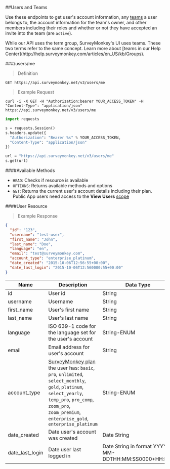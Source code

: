 ##Users and Teams

Use these endpoints to get user's account information, any [teams](http://help.surveymonkey.com/articles/en_US/kb/Groups) a user belongs to, the account information for the team's owner, and other members including their roles and whether or not they have accepted an invite into the team (are `active`). 

<aside class="notice">While our API uses the term group, SurveyMonkey's UI uses teams. These two terms refer to the same concept. Learn more about [teams in our Help Center](http://help.surveymonkey.com/articles/en_US/kb/Groups).</aside>

###/users/me

>Definition

```
GET https://api.surveymonkey.net/v3/users/me
```

>Example Request

```shell
curl -i -X GET -H "Authorization:bearer YOUR_ACCESS_TOKEN" -H "Content-Type": "application/json" https://api.surveymonkey.net/v3/users/me
```

```python
import requests

s = requests.Session()
s.headers.update({
  "Authorization": "Bearer %s" % YOUR_ACCESS_TOKEN,
  "Content-Type": "application/json"
})

url = "https://api.surveymonkey.net/v3/users/me" 
s.get(url)
```

####Available Methods

 * `HEAD`: Checks if resource is available
 * `OPTIONS`: Returns available methods and options
 * `GET`: Returns the current user's account details including their plan. Public App users need access to the **View Users** [scope](#scopes)

####User Resource

>Example Response

```json
{
  "id": "123",
  "username": "test-user",
  "first_name": "John",
  "last_name": "Doe",
  "language": "en",
  "email": "test@surveymonkey.com",
  "account_type": "enterprise_platinum",
  "date_created": "2015-10-06T12:56:55+00:00",
  "date_last_login": "2015-10-06T12:560000:55+00:00"
}
```

Name | Description | Data Type
------ | ------- | -------
id | User id | String
username | Username | String
first_name | User's first name | String
last_name | User's last name | String
language | ISO 639-1 code for the language set for the user's account | String-ENUM
email | Email address for user's account | String
account_type | [SurveyMonkey plan](https://www.surveymonkey.com/pricing/?ut_source=dev_portal&amp;ut_source2=docs) the user has:    `basic`, `pro`, `unlimited`, `select_monthly`, `gold`, `platinum`, `select_yearly`, `temp_pro`, `pro_comp`, `zoom_pro`, `zoom_premium`, `enterprise_gold`, `enterprise_platinum` | String-ENUM
date_created | Date user's account was created | Date String
date_last_login | Date user last logged in | Date String in format YYYY-MM-DDTHH:MM:SS0000+HH:MM